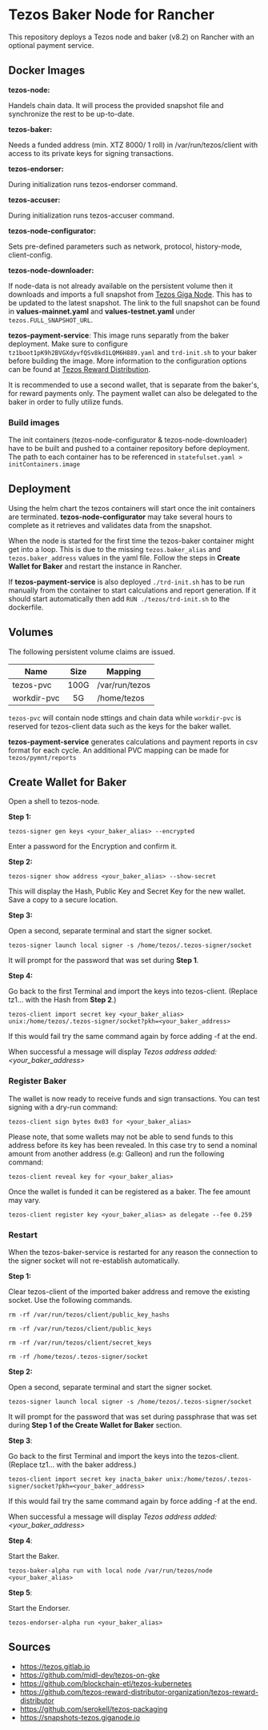 # Tezos Baker Node for Rancher

This repository deploys a Tezos node and baker (v8.2) on Rancher with an optional payment service.

## Docker Images

**tezos-node:**

Handels chain data. It will process the provided snapshot file and synchronize the rest to be up-to-date.

**tezos-baker:**

Needs a funded address (min. XTZ 8000/ 1 roll) in /var/run/tezos/client with access to its private keys for signing transactions.

**tezos-endorser:**

During initialization runs tezos-endorser command.

**tezos-accuser:**

During initialization runs tezos-accuser command.

**tezos-node-configurator:** 

Sets pre-defined parameters such as network, protocol, history-mode, client-config.

**tezos-node-downloader:** 

If node-data is not already available on the persistent volume then it downloads and imports a full snapshot from [Tezos Giga Node](https://snapshots-tezos.giganode.io/). This has to be updated to the latest snapshot.
The link to the full snapshot can be found in **values-mainnet.yaml** and **values-testnet.yaml** under ```tezos.FULL_SNAPSHOT_URL```.

**tezos-payment-service**: This image runs separatly from the baker deployment. Make sure to configure ```tz1boot1pK9h2BVGXdyvfQSv8kd1LQM6H889.yaml``` and ```trd-init.sh``` to your baker before building the image. 
More information to the configuration options can be found at [Tezos Reward Distribution](https://tezos-reward-distributor-organization.github.io/tezos-reward-distributor/configuration.html).

It is recommended to use a second wallet, that is separate from the baker's, for reward payments only. The payment wallet can also be delegated to the baker in order to fully utilize funds.

### Build images
The init containers (tezos-node-configurator & tezos-node-downloader) have to be built and pushed to a container repository before deployment. The path to each container has to be referenced in ```statefulset.yaml > initContainers.image```

## Deployment

Using the helm chart the tezos containers will start once the init containers are terminated. **tezos-node-configurator** may take several hours to complete as it retrieves and validates data from the snapshot.

When the node is started for the first time the tezos-baker container might get into a loop. This is due to the missing ```tezos.baker_alias``` and ```tezos.baker_address``` values in the yaml file. Follow the steps in **Create Wallet for Baker** and restart the instance in Rancher.


If **tezos-payment-service** is also deployed ```./trd-init.sh``` has to be run manually from the container to start calculations and report generation. If it should start automatically then add ```RUN ./tezos/trd-init.sh``` to the dockerfile.

## Volumes
The following persistent volume claims are issued.


| Name        | Size  | Mapping        |
| ------------|:-----:| ---------------|
| tezos-pvc   | 100G  | /var/run/tezos |
| workdir-pvc | 5G    | /home/tezos    |

```tezos-pvc``` will contain node sttings and chain data while ```workdir-pvc``` is reserved for tezos-client data such as the keys for the baker wallet.

**tezos-payment-service** generates calculations and payment reports in csv format for each cycle. An additional PVC mapping can be made for ```tezos/pymnt/reports```

## Create Wallet for Baker
Open a shell to tezos-node.

**Step 1:**

```tezos-signer gen keys <your_baker_alias> --encrypted```

Enter a password for the Encryption and confirm it.

**Step 2:**

```tezos-signer show address <your_baker_alias> --show-secret```

This will display the Hash, Public Key and Secret Key for the new wallet. Save a copy to a secure location.

**Step 3:**

Open a second, separate terminal and start the signer socket.

```tezos-signer launch local signer -s /home/tezos/.tezos-signer/socket```

It will prompt for the password that was set during **Step 1**.

**Step 4:**

Go back to the first Terminal and import the keys into tezos-client. (Replace tz1... with the Hash from **Step 2**.)

```tezos-client import secret key <your_baker_alias> unix:/home/tezos/.tezos-signer/socket?pkh=<your_baker_address>```

If this would fail try the same command again by force adding -f at the end.

When successful a message will display *Tezos address added: <your_baker_address>*

### Register Baker
The wallet is now ready to receive funds and sign transactions. You can test signing with a dry-run command:

```tezos-client sign bytes 0x03 for <your_baker_alias>```

Please note, that some wallets may not be able to send funds to this address before its key has been revealed. In this case try to send a nominal amount from another address (e.g: Galleon) and run the following command:

```tezos-client reveal key for <your_baker_alias>```

Once the wallet is funded it can be registered as a baker. The fee amount may vary.

```tezos-client register key <your_baker_alias> as delegate --fee 0.259```

### Restart
When the tezos-baker-service is restarted for any reason the connection to the signer socket will not re-establish automatically. 

**Step 1:**

Clear tezos-client of the imported baker address and remove the existing socket. Use the following commands.

```rm -rf /var/run/tezos/client/public_key_hashs```

```rm -rf /var/run/tezos/client/public_keys```

```rm -rf /var/run/tezos/client/secret_keys```

```rm -rf /home/tezos/.tezos-signer/socket```

**Step 2:**


Open a second, separate terminal and start the signer socket.

```tezos-signer launch local signer -s /home/tezos/.tezos-signer/socket```

It will prompt for the password that was set during passphrase that was set during **Step 1 of the Create Wallet for Baker** section.

**Step 3**:

Go back to the first Terminal and import the keys into the tezos-client. (Replace tz1... with the baker address.)

```tezos-client import secret key inacta_baker unix:/home/tezos/.tezos-signer/socket?pkh=<your_baker_address>```

If this would fail try the same command again by force adding -f at the end.

When successful a message will display *Tezos address added: <your_baker_address>*

**Step 4**:

Start the Baker.

```tezos-baker-alpha run with local node /var/run/tezos/node <your_baker_alias>```

**Step 5**:

Start the Endorser.

```tezos-endorser-alpha run <your_baker_alias>```

## Sources
* https://tezos.gitlab.io
* https://github.com/midl-dev/tezos-on-gke
* https://github.com/blockchain-etl/tezos-kubernetes
* https://github.com/tezos-reward-distributor-organization/tezos-reward-distributor
* https://github.com/serokell/tezos-packaging
* https://snapshots-tezos.giganode.io

